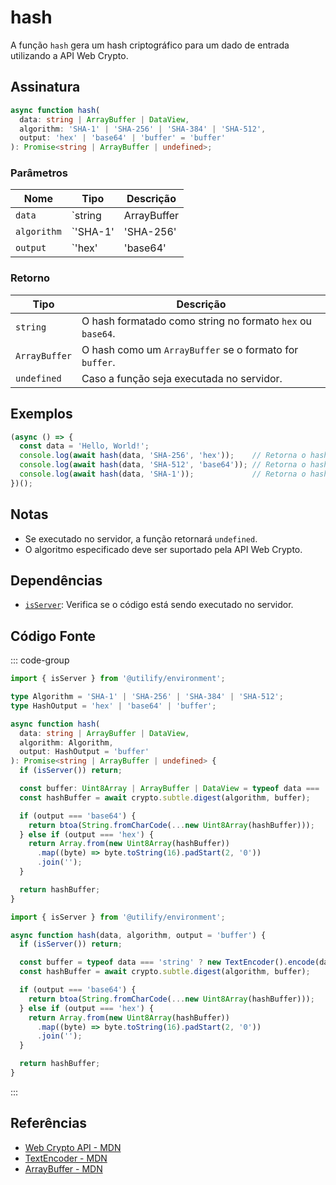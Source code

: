 # hash

A função `hash` gera um hash criptográfico para um dado de entrada utilizando a API Web Crypto.

## Assinatura

```typescript
async function hash(
  data: string | ArrayBuffer | DataView,
  algorithm: 'SHA-1' | 'SHA-256' | 'SHA-384' | 'SHA-512',
  output: 'hex' | 'base64' | 'buffer' = 'buffer'
): Promise<string | ArrayBuffer | undefined>;
```

### Parâmetros

| Nome       | Tipo                              | Descrição                                                                 |
|------------|-----------------------------------|---------------------------------------------------------------------------|
| `data`     | `string | ArrayBuffer | DataView` | O dado de entrada a ser hasheado.                                         |
| `algorithm`| `'SHA-1' | 'SHA-256' | 'SHA-384' | 'SHA-512'` | O algoritmo de hashing a ser utilizado.                                  |
| `output`   | `'hex' | 'base64' | 'buffer'`   | O formato do retorno do hash (`buffer` é o padrão).                      |

### Retorno

| Tipo                    | Descrição                                                                 |
|-------------------------|-------------------------------------------------------------------------|
| `string`               | O hash formatado como string no formato `hex` ou `base64`.             |
| `ArrayBuffer`           | O hash como um `ArrayBuffer` se o formato for `buffer`.               |
| `undefined`            | Caso a função seja executada no servidor.                             |

## Exemplos

```typescript
(async () => {
  const data = 'Hello, World!';
  console.log(await hash(data, 'SHA-256', 'hex'));    // Retorna o hash em formato hexadecimal
  console.log(await hash(data, 'SHA-512', 'base64')); // Retorna o hash em formato base64
  console.log(await hash(data, 'SHA-1'));             // Retorna o hash como ArrayBuffer
})();
```

## Notas

- Se executado no servidor, a função retornará `undefined`.
- O algoritmo especificado deve ser suportado pela API Web Crypto.

## Dependências

- [`isServer`](../environment/isServer.md): Verifica se o código está sendo executado no servidor.

## Código Fonte

::: code-group
```typescript
import { isServer } from '@utilify/environment';

type Algorithm = 'SHA-1' | 'SHA-256' | 'SHA-384' | 'SHA-512';
type HashOutput = 'hex' | 'base64' | 'buffer';

async function hash(
  data: string | ArrayBuffer | DataView,
  algorithm: Algorithm,
  output: HashOutput = 'buffer'
): Promise<string | ArrayBuffer | undefined> {
  if (isServer()) return;

  const buffer: Uint8Array | ArrayBuffer | DataView = typeof data === 'string' ? new TextEncoder().encode(data) : data;
  const hashBuffer = await crypto.subtle.digest(algorithm, buffer);

  if (output === 'base64') {
    return btoa(String.fromCharCode(...new Uint8Array(hashBuffer)));
  } else if (output === 'hex') {
    return Array.from(new Uint8Array(hashBuffer))
      .map((byte) => byte.toString(16).padStart(2, '0'))
      .join('');
  }

  return hashBuffer;
}
```

```javascript
import { isServer } from '@utilify/environment';

async function hash(data, algorithm, output = 'buffer') {
  if (isServer()) return;

  const buffer = typeof data === 'string' ? new TextEncoder().encode(data) : data;
  const hashBuffer = await crypto.subtle.digest(algorithm, buffer);

  if (output === 'base64') {
    return btoa(String.fromCharCode(...new Uint8Array(hashBuffer)));
  } else if (output === 'hex') {
    return Array.from(new Uint8Array(hashBuffer))
      .map((byte) => byte.toString(16).padStart(2, '0'))
      .join('');
  }

  return hashBuffer;
}
```
:::

## Referências

- [Web Crypto API - MDN](https://developer.mozilla.org/en-US/docs/Web/API/Web_Crypto_API)
- [TextEncoder - MDN](https://developer.mozilla.org/en-US/docs/Web/API/TextEncoder)
- [ArrayBuffer - MDN](https://developer.mozilla.org/en-US/docs/Web/JavaScript/Reference/Global_Objects/ArrayBuffer)